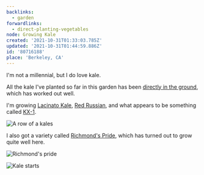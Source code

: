```yaml
---
backlinks:
  - garden
forwardlinks:
  - direct-planting-vegetables
node: Growing Kale
created: '2021-10-31T01:33:03.785Z'
updated: '2021-10-31T01:44:59.886Z'
id: '80716188'
place: 'Berkeley, CA'
---
```

I'm not a millennial, but I do love kale. 

All the kale I've planted so far in this garden has been [directly in the ground](direct-planting-vegetables.md), which has worked out well. 

I'm growing [Lacinato Kale](https://en.wikipedia.org/wiki/Lacinato_kale), [Red Russian](https://specialtyproduce.com/produce/Red_Russian_Kale_5959.php), and what appears to be something called [KX-1](https://www.johnnyseeds.com/vegetables/kale/kx-1-f1-kale-seed-4009.html). 

![](images/growing-kale/TlObiRHwUT.webp "A row of a kales")

I also got a variety called [Richmond's Pride](https://www.anniesannuals.com/plants/view/?id=3600), which has turned out to grow quite well here. 

![](images/growing-kale/NkuosrOPHd.webp "Richmond's pride")

![](images/growing-kale/WLfkxMHPUS.webp "Kale starts")



